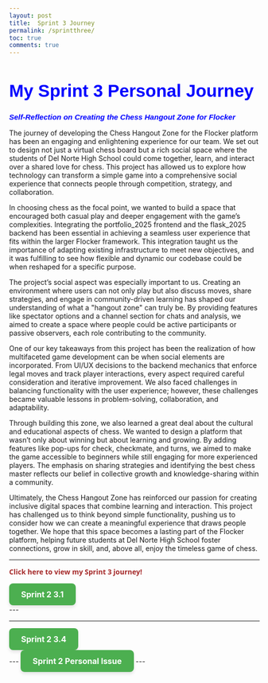 ```yaml
---
layout: post
title:  Sprint 3 Journey
permalink: /sprintthree/
toc: true
comments: true
---
```


<html>
<body>
<h1 style="font-size:300%; color: Blue; font: bold 35px Arial, sans-serif;">
My Sprint 3 Personal Journey </h1>

<p style="font-size:100%; color: Blue; font: italic bold 15px Arial, sans-serif;"> 
Self-Reflection on Creating the Chess Hangout Zone for Flocker

The journey of developing the Chess Hangout Zone for the Flocker platform has been an engaging and enlightening experience for our team. We set out to design not just a virtual chess board but a rich social space where the students of Del Norte High School could come together, learn, and interact over a shared love for chess. This project has allowed us to explore how technology can transform a simple game into a comprehensive social experience that connects people through competition, strategy, and collaboration.

In choosing chess as the focal point, we wanted to build a space that encouraged both casual play and deeper engagement with the game’s complexities. Integrating the portfolio_2025 frontend and the flask_2025 backend has been essential in achieving a seamless user experience that fits within the larger Flocker framework. This integration taught us the importance of adapting existing infrastructure to meet new objectives, and it was fulfilling to see how flexible and dynamic our codebase could be when reshaped for a specific purpose.

The project’s social aspect was especially important to us. Creating an environment where users can not only play but also discuss moves, share strategies, and engage in community-driven learning has shaped our understanding of what a "hangout zone" can truly be. By providing features like spectator options and a channel section for chats and analysis, we aimed to create a space where people could be active participants or passive observers, each role contributing to the community.

One of our key takeaways from this project has been the realization of how multifaceted game development can be when social elements are incorporated. From UI/UX decisions to the backend mechanics that enforce legal moves and track player interactions, every aspect required careful consideration and iterative improvement. We also faced challenges in balancing functionality with the user experience; however, these challenges became valuable lessons in problem-solving, collaboration, and adaptability.

Through building this zone, we also learned a great deal about the cultural and educational aspects of chess. We wanted to design a platform that wasn’t only about winning but about learning and growing. By adding features like pop-ups for check, checkmate, and turns, we aimed to make the game accessible to beginners while still engaging for more experienced players. The emphasis on sharing strategies and identifying the best chess master reflects our belief in collective growth and knowledge-sharing within a community.

Ultimately, the Chess Hangout Zone has reinforced our passion for creating inclusive digital spaces that combine learning and interaction. This project has challenged us to think beyond simple functionality, pushing us to consider how we can create a meaningful experience that draws people together. We hope that this space becomes a lasting part of the Flocker platform, helping future students at Del Norte High School foster connections, grow in skill, and, above all, enjoy the timeless game of chess.</p>



</body>
</html>

---
<p style=" color: Brown; font: bold 14px Open Sans;"> Click here to view my Sprint 3 journey! </p>

<!-- second information -->
<div>
    <!-- notice how tags can be put INSIDE eachother -->
      <a href="https://nighthawkcoders.github.io/flocker_frontend/chess/home" class="button-link">Sprint 2 3.1</a>

<style>
.button-link {
    display: inline-block;
    padding: 12px 24px;
    font-size: 16px;
    font-weight: bold;
    text-align: center;
    text-decoration: none;
    color: #fff;
    background-color: #4CAF50;
    border: none;
    border-radius: 8px;
    box-shadow: 0px 4px 6px rgba(0, 0, 0, 0.1);
    transition: background-color 0.3s ease, box-shadow 0.3s ease;
}

.button-link:hover {
    background-color: #45a049;
    box-shadow: 0px 6px 8px rgba(0, 0, 0, 0.2);
}

.button-link:active {
    background-color: #3e8e41;
    box-shadow: 0px 2px 4px rgba(0, 0, 0, 0.1);
    transform: translateY(2px);

}

</style>
     
</div>
---

---
<!-- second information -->
<div>
    <!-- notice how tags can be put INSIDE eachother -->
      <a href="https://nighthawkcoders.github.io/portfolio_2025/csp/big-idea/p3/3-4-0" class="button-link">Sprint 2 3.4</a>

<style>
.button-link {
    display: inline-block;
    padding: 12px 24px;
    font-size: 16px;
    font-weight: bold;
    text-align: center;
    text-decoration: none;
    color: #fff;
    background-color: #4CAF50;
    border: none;
    border-radius: 8px;
    box-shadow: 0px 4px 6px rgba(0, 0, 0, 0.1);
    transition: background-color 0.3s ease, box-shadow 0.3s ease;
}

.button-link:hover {
    background-color: #45a049;
    box-shadow: 0px 6px 8px rgba(0, 0, 0, 0.2);
}

.button-link:active {
    background-color: #3e8e41;
    box-shadow: 0px 2px 4px rgba(0, 0, 0, 0.1);
    transform: translateY(2px);

}

</style>
     
</div>
---
<a href="https://github.com/Av1922798/Ahaan_2025/issues/16" class="button-link">Sprint 2 Personal Issue</a>
---